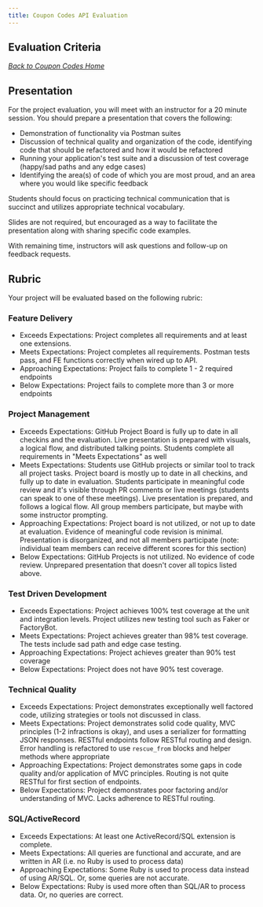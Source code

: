 ```yaml
---
title: Coupon Codes API Evaluation
---
```


## Evaluation Criteria

_[Back to Coupon Codes Home](./index)_

## Presentation
For the project evaluation, you will meet with an instructor for a 20 minute session. You should prepare a presentation that covers the following:

<!-- TO-DO Change to using FE to demonstrate functionality? -->
* Demonstration of functionality via Postman suites
* Discussion of technical quality and organization of the code, identifying code that should be refactored and how it would be refactored
* Running your application's test suite and a discussion of test coverage (happy/sad paths and any edge cases)
* Identifying the area(s) of code of which you are most proud, and an area where you would like specific feedback

Students should focus on practicing technical communication that is succinct and utilizes appropriate technical vocabulary.

Slides are not required, but encouraged as a way to facilitate the presentation along with sharing specific code examples.

With remaining time, instructors will ask questions and follow-up on feedback requests.


## Rubric
Your project will be evaluated based on the following rubric: 

### Feature Delivery

* Exceeds Expectations: Project completes all requirements and at least one extensions.
* Meets Expectations: Project completes all requirements. Postman tests pass, and FE functions correctly when wired up to API. 
* Approaching Expectations: Project fails to complete 1 - 2 required endpoints
* Below Expectations: Project fails to complete more than 3 or more endpoints

### Project Management

* Exceeds Expectations: GitHub Project Board is fully up to date in all checkins and the evaluation. Live presentation is prepared with visuals, a logical flow, and distributed talking points. Students complete all requirements in "Meets Expectations" as well
* Meets Expectations: Students use GitHub projects or similar tool to track all project tasks. Project board is mostly up to date in all checkins, and fully up to date in evaluation. Students participate in meaningful code review and it's visible through PR comments or live meetings (students can speak to one of these meetings). Live presentation is prepared, and follows a logical flow. All group members participate, but maybe with some instructor prompting.
* Approaching Expectations: Project board is not utilized, or not up to date at evaluation. Evidence of meaningful code revision is minimal. Presentation is disorganized, and not all members participate (note: individual team members can receive different scores for this section)
* Below Expectations: GitHub Projects is not utilized. No evidence of code review. Unprepared presentation that doesn't cover all topics listed above. 

### Test Driven Development

* Exceeds Expectations: Project achieves 100% test coverage at the unit and integration levels. Project utilizes new testing tool such as Faker or FactoryBot.
* Meets Expectations: Project achieves greater than 98% test coverage. The tests include sad path and edge case testing.
* Approaching Expectations: Project achieves greater than 90% test coverage
* Below Expectations: Project does not have 90% test coverage.

### Technical Quality

* Exceeds Expectations: Project demonstrates exceptionally well factored code, utilizing strategies or tools not discussed in class. 
* Meets Expectations: Project demonstrates solid code quality, MVC principles (1-2 infractions is okay), and uses a serializer for formatting JSON responses. RESTful endpoints follow RESTful routing and design. Error handling is refactored to use `rescue_from` blocks and helper methods where appropriate
* Approaching Expectations: Project demonstrates some gaps in code quality and/or application of MVC principles. Routing is not quite RESTful for first section of endpoints.
* Below Expectations: Project demonstrates poor factoring and/or understanding of MVC. Lacks adherence to RESTful routing. 

### SQL/ActiveRecord

* Exceeds Expectations: At least one ActiveRecord/SQL extension is complete.
* Meets Expectations: All queries are functional and accurate, and are written in AR (i.e. no Ruby is used to process data)
* Approaching Expectations: Some Ruby is used to process data instead of using AR/SQL. Or, some queries are not accurate.
* Below Expectations: Ruby is used more often than SQL/AR to process data. Or, no queries are correct.